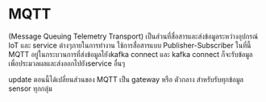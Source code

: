 # MQTT
(Message Queuing Telemetry Transport)
เป็นส่วนที่สื่อสารและส่งข้อมูลระหว่างอุปกรณ์ IoT และ service ต่างๆภายในการทำงาน ใช้การสื่อสารแบบ Publisher-Subscriber
ในที่นี้ MQTT อยู่ในกระบวนการที่ส่งข้อมูลไยังkafka connect และ kafka connect ก็จะรับข้อมูลเพื่อประมวลผลและส่งออกไปยังservice อื่นๆ 

update
ตอนนี้ได้เปลี่ยนส่วนของ MQTT เป็น gateway หรือ ตัวกลาง สำหรับรับทุกข้อมูล sensor ทุกกลุ่ม 